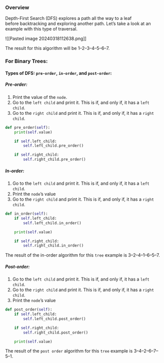 ### Overview
Depth-First Search (DFS) explores a path all the way to a leaf before backtracking and exploring another path. Let’s take a look at an example with this type of traversal.

![[Pasted image 20240318112638.png]]

The result for this algorithm will be 1–2–3–4–5–6–7.

### For Binary Trees:
#### Types of **DFS**: `pre-order`, `in-order`, and `post-order`:

##### Pre-order:
1. Print the value of the `node`.
2. Go to the `left child` and print it. This is if, and only if, it has a `left child`.
3. Go to the `right child` and print it. This is if, and only if, it has a `right child`.

```python
def pre_order(self):
    print(self.value)

    if self.left_child:
        self.left_child.pre_order()

    if self.right_child:
        self.right_child.pre_order()
```
##### In-order:
1. Go to the `left child` and print it. This is if, and only if, it has a `left child`.
2. Print the `node`’s value
3. Go to the `right child` and print it. This is if, and only if, it has a `right child`.

```python
def in_order(self):
    if self.left_child:
        self.left_child.in_order()

    print(self.value)

    if self.right_child:
        self.right_child.in_order()
```

The result of the in-order algorithm for this `tree` example is 3–2–4–1–6–5–7.

##### Post-order:

1. Go to the `left child` and print it. This is if, and only if, it has a `left child`.
2. Go to the `right child` and print it. This is if, and only if, it has a `right child`.
3. Print the `node`’s value

```python
def post_order(self):
    if self.left_child:
        self.left_child.post_order()

    if self.right_child:
        self.right_child.post_order()

    print(self.value)
```

The result of the `post order` algorithm for this `tree` example is 3–4–2–6–7–5–1.